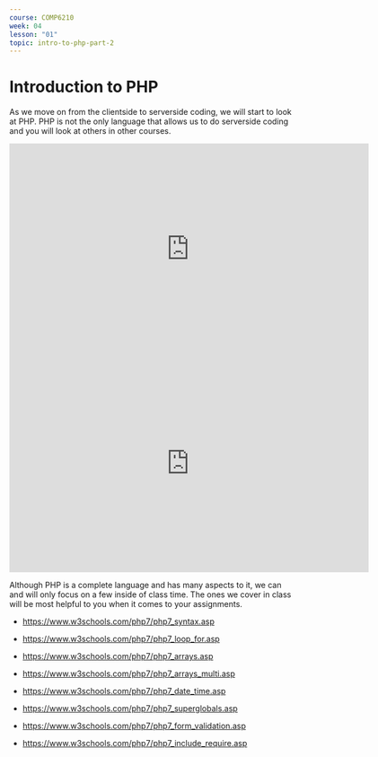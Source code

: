 ```yaml
---
course: COMP6210
week: 04
lesson: "01"
topic: intro-to-php-part-2
---
```


# Introduction to PHP

As we move on from the clientside to serverside coding, we will start to look at PHP. PHP is not the only language that allows us to do serverside coding and you will look at others in other courses.

<iframe src="https://docs.google.com/presentation/d/e/2PACX-1vQKM-QLCYYPxj-ReN-zyH_-HrncBq3A4BehM29Tr-wona-dNU9BTzWT3mYt9UVNXtX-CnDPi7LNrPoV/embed?start=false&amp;loop=false" frameborder="0" width="640" height="375" allowfullscreen="true" mozallowfullscreen="true" webkitallowfullscreen="true"></iframe>

<iframe src="https://docs.google.com/presentation/d/e/2PACX-1vTOf_hrzsSmNPs4-D4O_6LNOKFCLZ7EYXQCoZ2Lonno-f6il0ks1OAjFNhZuUvpL_JrzQ1jeCI2FJk7/embed?start=false&amp;loop=false" frameborder="0" width="640" height="389" allowfullscreen="true" mozallowfullscreen="true" webkitallowfullscreen="true"></iframe>

Although PHP is a complete language and has many aspects to it, we can and will only focus on a few inside of class time. The ones we cover in class will be most helpful to you when it comes to your assignments.

* https://www.w3schools.com/php7/php7_syntax.asp

* https://www.w3schools.com/php7/php7_loop_for.asp

* https://www.w3schools.com/php7/php7_arrays.asp

* https://www.w3schools.com/php7/php7_arrays_multi.asp

* https://www.w3schools.com/php7/php7_date_time.asp

* https://www.w3schools.com/php7/php7_superglobals.asp

* https://www.w3schools.com/php7/php7_form_validation.asp

* https://www.w3schools.com/php7/php7_include_require.asp

